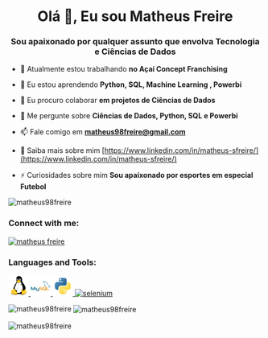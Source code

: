 <h1 align="center">Olá 👋, Eu sou Matheus Freire</h1>
<h3 align="center">Sou apaixonado por qualquer assunto que envolva Tecnologia e Ciências de Dados</h3>








- 🔭 Atualmente estou trabalhando **no Açaí Concept Franchising**

- 🌱 Eu estou aprendendo **Python, SQL, Machine Learning , Powerbi**

- 👯 Eu procuro colaborar **em projetos de Ciências de Dados**

- 💬 Me pergunte sobre **Ciências de Dados, Python, SQL e Powerbi**

- 📫 Fale comigo em **matheus98freire@gmail.com**

- 📄 Saiba mais sobre mim [https://www.linkedin.com/in/matheus-sfreire/](https://www.linkedin.com/in/matheus-sfreire/)

- ⚡ Curiosidades sobre mim **Sou apaixonado por esportes em especial Futebol**


<p align="left"> <img src="https://komarev.com/ghpvc/?username=matheus98freire&label=Profile%20views&color=0e75b6&style=flat" alt="matheus98freire" /> </p>
<h3 align="left">Connect with me:</h3>
<p align="left">
<a href="https://linkedin.com/in/matheus freire" target="blank"><img align="center" src="https://raw.githubusercontent.com/rahuldkjain/github-profile-readme-generator/master/src/images/icons/Social/linked-in-alt.svg" alt="matheus freire" height="30" width="40" /></a>
</p>

<h3 align="left">Languages and Tools:</h3>
<p align="left"> <a href="https://www.linux.org/" target="_blank" rel="noreferrer"> <img src="https://raw.githubusercontent.com/devicons/devicon/master/icons/linux/linux-original.svg" alt="linux" width="40" height="40"/> </a> <a href="https://www.mysql.com/" target="_blank" rel="noreferrer"> <img src="https://raw.githubusercontent.com/devicons/devicon/master/icons/mysql/mysql-original-wordmark.svg" alt="mysql" width="40" height="40"/> </a> <a href="https://www.python.org" target="_blank" rel="noreferrer"> <img src="https://raw.githubusercontent.com/devicons/devicon/master/icons/python/python-original.svg" alt="python" width="40" height="40"/> </a> <a href="https://www.selenium.dev" target="_blank" rel="noreferrer"> <img src="https://raw.githubusercontent.com/detain/svg-logos/780f25886640cef088af994181646db2f6b1a3f8/svg/selenium-logo.svg" alt="selenium" width="40" height="40"/> </a> </p>

<p><img align="left" src="https://github-readme-stats.vercel.app/api/top-langs?username=matheus98freire&show_icons=true&locale=en&layout=compact" alt="matheus98freire" /></p>

<p>&nbsp;<img align="center" src="https://github-readme-stats.vercel.app/api?username=matheus98freire&show_icons=true&locale=en" alt="matheus98freire" /></p>

<p><img align="center" src="https://github-readme-streak-stats.herokuapp.com/?user=matheus98freire&" alt="matheus98freire" /></p>


<!--
**Matheus98Freire/Matheus98freire** is a ✨ _special_ ✨ repository because its `README.md` (this file) appears on your GitHub profile.
<p align="left"> <a href="https://github.com/ryo-ma/github-profile-trophy"><img src="https://github-profile-trophy.vercel.app/?username=matheus98freire" alt="matheus98freire" /></a> </p>

<p align="left"> <a href="https://twitter.com/" target="blank"><img src="https://img.shields.io/twitter/follow/?logo=twitter&style=for-the-badge" alt="" /></a> </p>
Here are some ideas to get you started:

- 🔭 I’m currently working on ...
- 🌱 I’m currently learning ...
- 👯 I’m looking to collaborate on ...
- 🤔 I’m looking for help with ...
- 💬 Ask me about ...
- 📫 How to reach me: ...
- 😄 Pronouns: ...
- ⚡ Fun fact: ...
-->
